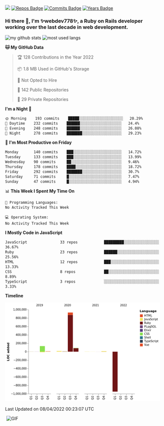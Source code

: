 ![](https://visitor-badge.glitch.me/badge?page_id=webdev778.webdev778)
[![Repos Badge](https://badges.pufler.dev/repos/webdev778)](https://badges.pufler.dev)
[![Commits Badge](https://badges.pufler.dev/commits/monthly/webdev778)](https://badges.pufler.dev)
[![Years Badge](https://badges.pufler.dev/years/webdev778)](https://badges.pufler.dev)
### Hi there 👋, I'm ✨webdev778✨, a Ruby on Rails developer working over the last decade in web development.


![my github stats](https://github-readme-stats.vercel.app/api?username=webdev778&show_icons=true&theme=tokyonight&line_height=27)
![most used langs](https://github-readme-stats.vercel.app/api/top-langs/?username=webdev778&hide=css,html&theme=tokyonight)

<!--START_SECTION:waka-->
**🐱 My GitHub Data** 

> 🏆 128 Contributions in the Year 2022
 > 
> 📦 1.8 MB Used in GitHub's Storage 
 > 
> 🚫 Not Opted to Hire
 > 
> 📜 142 Public Repositories 
 > 
> 🔑 29 Private Repositories  
 > 
**I'm a Night 🦉** 

```text
🌞 Morning    193 commits    █████░░░░░░░░░░░░░░░░░░░░   20.29% 
🌆 Daytime    232 commits    ██████░░░░░░░░░░░░░░░░░░░   24.4% 
🌃 Evening    248 commits    ██████░░░░░░░░░░░░░░░░░░░   26.08% 
🌙 Night      278 commits    ███████░░░░░░░░░░░░░░░░░░   29.23%

```
📅 **I'm Most Productive on Friday** 

```text
Monday       140 commits    ███░░░░░░░░░░░░░░░░░░░░░░   14.72% 
Tuesday      133 commits    ███░░░░░░░░░░░░░░░░░░░░░░   13.99% 
Wednesday    90 commits     ██░░░░░░░░░░░░░░░░░░░░░░░   9.46% 
Thursday     178 commits    ████░░░░░░░░░░░░░░░░░░░░░   18.72% 
Friday       292 commits    ███████░░░░░░░░░░░░░░░░░░   30.7% 
Saturday     71 commits     █░░░░░░░░░░░░░░░░░░░░░░░░   7.47% 
Sunday       47 commits     █░░░░░░░░░░░░░░░░░░░░░░░░   4.94%

```


📊 **This Week I Spent My Time On** 

```text
💬 Programming Languages: 
No Activity Tracked This Week

💻 Operating System: 
No Activity Tracked This Week

```

**I Mostly Code in JavaScript** 

```text
JavaScript               33 repos            █████████░░░░░░░░░░░░░░░░   36.67% 
Ruby                     23 repos            ██████░░░░░░░░░░░░░░░░░░░   25.56% 
HTML                     12 repos            ███░░░░░░░░░░░░░░░░░░░░░░   13.33% 
CSS                      8 repos             ██░░░░░░░░░░░░░░░░░░░░░░░   8.89% 
TypeScript               3 repos             ░░░░░░░░░░░░░░░░░░░░░░░░░   3.33%

```


**Timeline**

![Chart not found](https://raw.githubusercontent.com/webdev778/webdev778/master/charts/bar_graph.png) 


 Last Updated on 08/04/2022 00:23:07 UTC
<!--END_SECTION:waka-->

<img align="right" alt="GIF" src="https://github.com/webdev778/webdev778/blob/main/code.gif?raw=true" width="500" height="320" />

<!--
**webdev778/webdev778** is a ✨ _special_ ✨ repository because its `README.md` (this file) appears on your GitHub profile.

Here are some ideas to get you started:

- 🔭 I’m currently working on ...
- 🌱 I’m currently learning ...
- 👯 I’m looking to collaborate on ...
- 🤔 I’m looking for help with ...
- 💬 Ask me about ...
- 📫 How to reach me: ...
- 😄 Pronouns: ...
- ⚡ Fun fact: ...
-->
